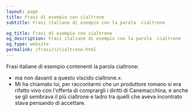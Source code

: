 ```yaml
---
layout: page
title: Frasi di esempio con cialtrone 
subtitle: Frasi italiane di esempio con la parola  cialtrone

og_title: Frasi di esempio con cialtrone 
og_description: Frasi italiane di esempio con la parola  cialtrone
og_type: website
permalink: /frasi/c/cialtrone.html
---
```


Frasi italiane di esempio contenenti la parola cialtrone:


- ma non davanti a questo viscido cialtrone.».
- Mi ha chiamato lui, per raccontarmi che un produttore romano si era rifatto vivo con l'offerta di comprargli i diritti di Canemacchina, e anche se gli sembrava il più cialtrone e ladro tra quelli che aveva incontrato stava pensando di accettare.

